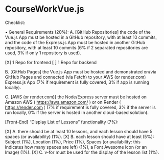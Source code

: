# CourseWorkVue.js

Checklist:

• General Requirements (20%): 
A. [GitHub Repositories] the code of the Vue.js App must be hosted in a 
GitHub repository, with at least 10 commits, and the code of the 
Express.js App must be hosted in another GitHub repository, with at 
least 10 commits (6% if 2 separated repositories are used, 3% if only 1 
repository is used).

[X] 1 Repo for frontend
[ ] 1 Repo for backend 

B. [GitHub Pages] the Vue.js App must be hosted and demonstrated on/via 
GitHub Pages and connected (via Fetch) to your AWS (or render.com) 
Express.js App (7% if requirement is fully covered, 3% if app is running 
locally). 

C. [AWS (or render.com)] the Node/Express server must be hosted on 
Amazon AWS ( https://aws.amazon.com/ ) or on Render 
( https://render.com ) (7% if requirement is fully covered, 3% if the server 
is run locally, 0% if the server is hosted in another cloud-based solution). 

 [Front-End] “Display List of Lessons” functionality (7%):

[X] A. there should be at least 10 lessons, and each lesson should have 5 spaces (or availability) (1%).
[X] B. each lesson should have at least (5%): Subject (1%), Location (1%), Price (1%), Spaces (or availability: this indicates how many spaces are left) (1%), a Font Awesome icon (or an Image) (1%).
[X] C. v-for must be used for the display of the lesson list (1%).

